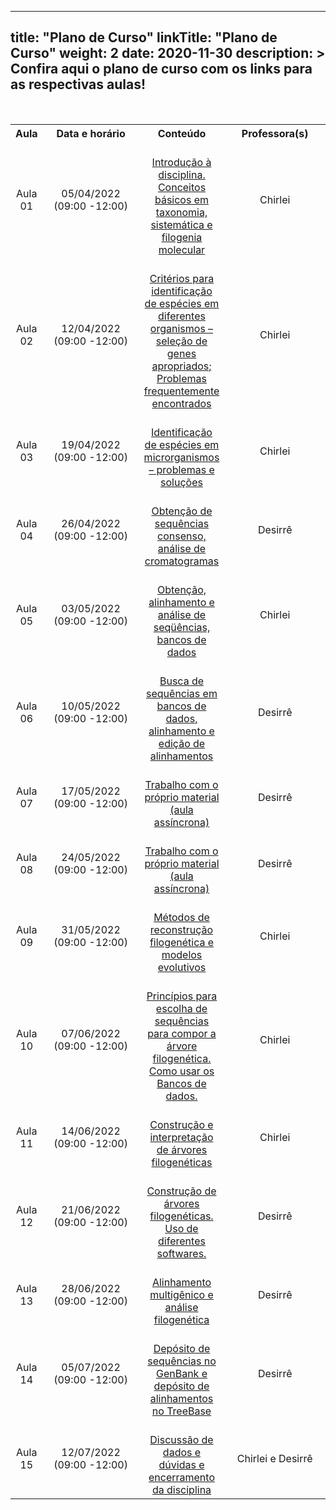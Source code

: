 
---
title: "Plano de Curso"
linkTitle: "Plano de Curso"
weight: 2
date: 2020-11-30
description: >
  Confira aqui o plano de curso com os links para as respectivas aulas!
---

<br>
<div align="center">
<table class="center" style="text-align:center; vertical-align:middle;">
  <tr>
    <th style="vertical-align:middle;"><strong>Aula</strong></th>
    <th style="vertical-align:middle;" width="210"><strong>Data e horário</strong></th>
	<th style="vertical-align:middle;"><strong>Conteúdo</strong></th>
	<th style="vertical-align:middle;" width="210"><strong>Professora(s)</strong></th>
  <tr>
  <td style="vertical-align:middle;">Aula 01</td>
  <td style="vertical-align:middle;">05/04/2022 <br>(09:00 -12:00)</td>
  <td style="vertical-align:middle;"><a href="https://gene7029.netlify.app/2022/sincronas/aula_01/"><br>Introdução à disciplina. Conceitos básicos em taxonomia, sistemática e filogenia molecular
<br></a></td>
  <td style="vertical-align:middle;">Chirlei</td>
  <tr>
  <td style="vertical-align:middle;">Aula 02</td>
  <td style="vertical-align:middle;">12/04/2022 <br>(09:00 -12:00)</td>
  <td style="vertical-align:middle;"><a href="https://gene7029.netlify.app/2022/sincronas/aula_02/"><br>Critérios para identificação de espécies em diferentes organismos – seleção de genes apropriados; Problemas frequentemente encontrados<br></a></td>
  <td style="vertical-align:middle;">Chirlei</td>
  <tr>
  <td style="vertical-align:middle;">Aula 03</td>
  <td style="vertical-align:middle;">19/04/2022 <br>(09:00 -12:00)</td>
  <td style="vertical-align:middle;"><a href="https://gene7029.netlify.app/2022/sincronas/aula_03/"><br>Identificação de espécies em microrganismos – problemas e soluções<br></a></td>
  <td style="vertical-align:middle;">Chirlei</td>
  <tr>
  <td style="vertical-align:middle;">Aula 04</td>
  <td style="vertical-align:middle;">26/04/2022 <br>(09:00 -12:00)</td>
  <td style="vertical-align:middle;"><a href="https://gene7029.netlify.app/2022/sincronas/aula_04/"><br>Obtenção de sequências consenso, análise de cromatogramas<br></a></td>
  <td style="vertical-align:middle;">Desirrê</td>
  <tr>
  <td style="vertical-align:middle;">Aula 05</td>
  <td style="vertical-align:middle;">03/05/2022 <br>(09:00 -12:00)</td>
  <td style="vertical-align:middle;"><a href="https://gene7029.netlify.app/2022/sincronas/aula_05/"><br>Obtenção, alinhamento e análise de seqüências, bancos de dados<br></a></td>
  <td style="vertical-align:middle;">Chirlei</td>
  <tr>
  <td style="vertical-align:middle;">Aula 06</td>
  <td style="vertical-align:middle;">10/05/2022 <br>(09:00 -12:00)</td>
  <td style="vertical-align:middle;"><br><a href="https://gene7029.netlify.app/2022/sincronas/aula_06/">Busca de sequências em bancos de dados, alinhamento e edição de alinhamentos</a><br></td>
  <td style="vertical-align:middle;">Desirrê</td>
  <tr>
  <td style="vertical-align:middle;">Aula 07</td>
  <td style="vertical-align:middle;">17/05/2022 <br>(09:00 -12:00)</td>
  <td style="vertical-align:middle;"><br><a href="https://gene7029.netlify.app/2022/sincronas/aula_07/">Trabalho com o próprio material (aula assíncrona)</a><br></td>
  <td style="vertical-align:middle;">Desirrê</td>
  <tr>
  <td style="vertical-align:middle;">Aula 08</td>
  <td style="vertical-align:middle;">24/05/2022 <br>(09:00 -12:00)</td>
  <td style="vertical-align:middle;"><br><a href="https://gene7029.netlify.app/2022/sincronas/aula_08/">Trabalho com o próprio material (aula assíncrona)</a><br></td>
  <td style="vertical-align:middle;">Desirrê</td>
  <tr>
  <td style="vertical-align:middle;">Aula 09</td>
  <td style="vertical-align:middle;">31/05/2022 <br>(09:00 -12:00)</td>
  <td style="vertical-align:middle;"><br><a href="https://gene7029.netlify.app/2022/sincronas/aula_09/">Métodos de reconstrução filogenética e modelos evolutivos</a><br></td>
  <td style="vertical-align:middle;">Chirlei</td>
  <tr>
  <td style="vertical-align:middle;">Aula 10</td>
  <td style="vertical-align:middle;">07/06/2022 <br>(09:00 -12:00)</td>
  <td style="vertical-align:middle;"><br><a href="https://gene7029.netlify.app/2022/sincronas/aula_10/">Princípios para escolha de sequências para compor a árvore filogenética. Como usar os Bancos de dados.</a><br></td>
  <td style="vertical-align:middle;">Chirlei</td>
  <tr>
  <td style="vertical-align:middle;">Aula 11</td>
  <td style="vertical-align:middle;">14/06/2022 <br>(09:00 -12:00)</td>
  <td style="vertical-align:middle;"><br><a href="https://gene7029.netlify.app/2022/sincronas/aula_11/">Construção e interpretação de árvores filogenéticas</a><br></td>
  <td style="vertical-align:middle;">Chirlei</td>
  <tr>
  <td style="vertical-align:middle;">Aula 12</td>
  <td style="vertical-align:middle;">21/06/2022 <br>(09:00 -12:00)</td>
  <td style="vertical-align:middle;"><br><a href="https://gene7029.netlify.app/2022/sincronas/aula_12/">Construção de árvores filogenéticas. Uso de diferentes softwares.</a><br></td>
  <td style="vertical-align:middle;">Desirrê</td>
  <tr>
  <td style="vertical-align:middle;">Aula 13</td>
  <td style="vertical-align:middle;">28/06/2022 <br>(09:00 -12:00)</td>
  <td style="vertical-align:middle;"><br><a href="https://gene7029.netlify.app/2022/sincronas/aula_13/">Alinhamento multigênico e análise filogenética</a><br></td>
  <td style="vertical-align:middle;">Desirrê</td>
  <tr>
  <td style="vertical-align:middle;">Aula 14</td>
  <td style="vertical-align:middle;">05/07/2022 <br>(09:00 -12:00)</td>
  <td style="vertical-align:middle;"><br><a href="https://gene7029.netlify.app/2022/sincronas/aula_14/">Depósito de sequências no GenBank e depósito de alinhamentos no TreeBase</a><br></td>
  <td style="vertical-align:middle;">Desirrê</td>
  <tr>
  <td style="vertical-align:middle;">Aula 15</td>
  <td style="vertical-align:middle;">12/07/2022 <br>(09:00 -12:00)</td>
  <td style="vertical-align:middle;"><br><a href="https://gene7029.netlify.app/2022/sincronas/aula_15/">Discussão de dados e dúvidas e encerramento da disciplina</a><br></td>
  <td style="vertical-align:middle;">Chirlei e Desirrê</td>
  </table>
  </div>

	
